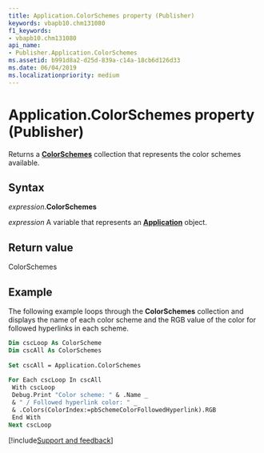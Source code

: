 ```yaml
---
title: Application.ColorSchemes property (Publisher)
keywords: vbapb10.chm131080
f1_keywords:
- vbapb10.chm131080
api_name:
- Publisher.Application.ColorSchemes
ms.assetid: b991d8a2-d25d-839a-c14a-18cb6d126d33
ms.date: 06/04/2019
ms.localizationpriority: medium
---
```



# Application.ColorSchemes property (Publisher)

Returns a **[ColorSchemes](Publisher.ColorSchemes.md)** collection that represents the color schemes available.


## Syntax

_expression_.**ColorSchemes**

_expression_ A variable that represents an **[Application](Publisher.Application.md)** object.


## Return value

ColorSchemes


## Example

The following example loops through the **ColorSchemes** collection and displays the name of each color scheme and the RGB value of the color for followed hyperlinks in each scheme.

```vb
Dim cscLoop As ColorScheme 
Dim cscAll As ColorSchemes 
 
Set cscAll = Application.ColorSchemes 
 
For Each cscLoop In cscAll 
 With cscLoop 
 Debug.Print "Color scheme: " & .Name _ 
 & " / Followed hyperlink color: " _ 
 & .Colors(ColorIndex:=pbSchemeColorFollowedHyperlink).RGB 
 End With 
Next cscLoop
```



[!include[Support and feedback](~/includes/feedback-boilerplate.md)]